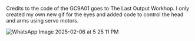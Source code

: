 Credits to the code of the GC9A01 goes to The Last Output Workhop. I only created my own new gif for the eyes and added code to control the head and arms using servo motors.

![WhatsApp Image 2025-02-06 at 5 25 11 PM](https://github.com/user-attachments/assets/bc0d4437-7e15-4e4c-a30a-86acd72dd13d)
